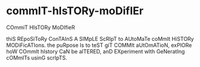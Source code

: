 # commIT-hIsTORy-moDifIEr
COmmiT HIsTORy MoDIfieR

thiS REpoSiToRy ConTAInS A SIMpLE ScRIpT to AUtoMaTe coMmIt HiSTORy MODiFicATIons. the puRpose Is to teST giT COMMIt aUtOmATioN, exPlORe hoW COmmIt hIstory CaN be alTERED, anD EXperiment wIth GeNeratIng cOMmITs usinG scrIpTS.
